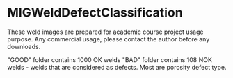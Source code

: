 # MIGWeldDefectClassification
These weld images are prepared for academic course project usage purpose. Any commercial usage, please contact the author before any downloads. 

"GOOD" folder contains 1000 OK welds
"BAD" folder contains 108 NOK welds - welds that are considered as defects. Most are porosity defect type. 
